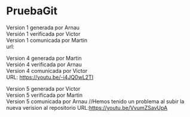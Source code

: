 ﻿# PruebaGit
Version 1 generada por Arnau    
Versión 1 verificada por Victor    
Version 1 comunicada por Martin    
url:

Version 4 generada por Martin       
Versión 4 verificada por Arnau      
Version 4 comunicada por Victor    
URL: https://youtu.be/-i4JQ0wL2TI

Version 5 generada por Victor  
Version 5 verificada por Martin  
Version 5 comunicada por Arnau
//Hemos tenido un problema al subir la nueva verision al repositorio 
URL:https://youtu.be/VvumZSavUpA

